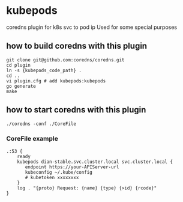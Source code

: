 # kubepods
coredns plugin for k8s svc to pod ip
Used for some special purposes
## how to build coredns with this plugin
```
git clone git@github.com:coredns/coredns.git
cd plugin
ln -s {kubepods_code_path} .
cd ..
vi plugin.cfg # add kubepods:kubepods
go generate
make
```

## how to start coredns with this plugin
```
./coredns -conf ./CoreFile
```

### CoreFile example
```
.:53 {
    ready
    kubepods dian-stable.svc.cluster.local svc.cluster.local {
       endpoint https://your-APIServer-url
       kubeconfig ~/.kube/config
       # kubetoken xxxxxxxx
    }
    log . "{proto} Request: {name} {type} {>id} {rcode}"
}
```
